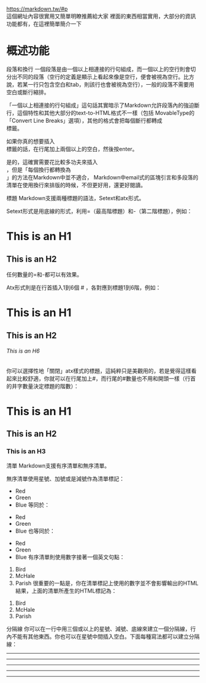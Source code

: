 https://markdown.tw/#p  </br>
這個網址內容很實用又簡單明瞭推薦給大家
裡面的東西相當實用，大部分的資訊功能都有，在這裡簡單簡介一下

# 概述功能

段落和換行
一個段落是由一個以上相連接的行句組成，而一個以上的空行則會切分出不同的段落（空行的定義是顯示上看起來像是空行，便會被視為空行。比方說，若某一行只包含空白和tab，則該行也會被視為空行），一般的段落不需要用空白或斷行縮排。

「一個以上相連接的行句組成」這句話其實暗示了Markdown允許段落內的強迫斷行，這個特性和其他大部分的text-to-HTML格式不一樣（包括 MovableType的「Convert Line Breaks」選項），其他的格式會把每個斷行都轉成<br />標籤。

如果你真的想要插入<br />標籤的話，在行尾加上兩個以上的空白，然後按enter。

是的，這確實需要花比較多功夫來插入<br />，但是「每個換行都轉換為<br />」的方法在Markdown中並不適合， Markdown中email式的區塊引言和多段落的清單在使用換行來排版的時候，不但更好用，還更好閱讀。

標題
Markdown支援兩種標題的語法，Setext和atx形式。

Setext形式是用底線的形式，利用=（最高階標題）和-（第二階標題），例如：

This is an H1
=============

This is an H2
-------------
任何數量的=和-都可以有效果。

Atx形式則是在行首插入1到6個 # ，各對應到標題1到6階，例如：

# This is an H1

## This is an H2

###### This is an H6
你可以選擇性地「關閉」atx樣式的標題，這純粹只是美觀用的，若是覺得這樣看起來比較舒適，你就可以在行尾加上#，而行尾的#數量也不用和開頭一樣（行首的井字數量決定標題的階數）：

# This is an H1 #

## This is an H2 ##

### This is an H3 ######

清單
Markdown支援有序清單和無序清單。

無序清單使用星號、加號或是減號作為清單標記：

*   Red
*   Green
*   Blue
等同於：

+   Red
+   Green
+   Blue
也等同於：

-   Red
-   Green
-   Blue
有序清單則使用數字接著一個英文句點：

1.  Bird
2.  McHale
3.  Parish
很重要的一點是，你在清單標記上使用的數字並不會影響輸出的HTML結果，上面的清單所產生的HTML標記為：

<ol>
<li>Bird</li>
<li>McHale</li>
<li>Parish</li>
</ol>

分隔線
你可以在一行中用三個或以上的星號、減號、底線來建立一個分隔線，行內不能有其他東西。你也可以在星號中間插入空白。下面每種寫法都可以建立分隔線：

* * *

***

*****

- - -

---------------------------------------
